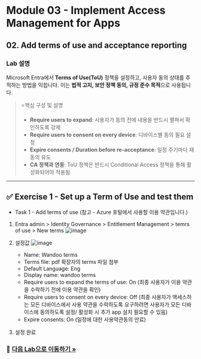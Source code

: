 # Module 03 - Implement Access Management for Apps
## 02. Add terms of use and acceptance reporting

### Lab 설명
Microsoft Entra에서 **Terms of Use(ToU)** 정책을 설정하고, 사용자 동의 상태를 추적하는 방법을 익힙니다. 이는 **법적 고지, 보안 정책 동의, 규정 준수 목적**으로 사용됩니다.

> ⭐️핵심 구성 및 설명
> 
> - **Require users to expand**: 사용자가 동의 전에 내용을 반드시 펼쳐서 확인하도록 강제
> - **Require users to consent on every device**: 디바이스별 동의 필요 설정
> - **Expire consents / Duration before re-acceptance**: 일정 주기마다 재동의 유도
> - **CA 정책과 연동**: ToU 정책은 반드시 Conditional Access 정책을 통해 활성화되어야 적용됨

---

## ✅ Exercise 1 - Set up a Term of Use and test them
* Task 1 - Add terms of use (참고 - Azure 포털에서 사용할 이용 약관입니다.)

1. Entra admin > Identity Governance > Entitlement Management > temrs of use > New terms
![image](https://github.com/user-attachments/assets/6ad6a2d5-75ca-4527-ba6e-a45e211ac8cc)

2. 설정값
![image](https://github.com/user-attachments/assets/09a073d1-e860-4ba6-a354-7b3900de0959)

   * Name: Wandoo terms
   * Terms file: pdf 확장자의 terms 파일 첨부
   * Default Language: Eng
   * Display name: wandoo terms
   * Require users to expand the terms of use: On (최종 사용자가 이용 약관을 수락하기 전에 이용 약관을 확인)
   * Require users to consent on every device: Off (최종 사용자가 액세스하는 모든 디바이스에서 사용 약관을 수락하도록 요구하려면 사용자가 모든 디바이스에 동의하도록 설정/ 활성화 시 추가 app 설치 필요할 수 있음) 
   * Expire consents: On (일정에 대한 사용약관동의 만료)
3. 설정 완료

### 🔗 [다음 Lab으로 이동하기 »](https://github.com/Kittiyayaong/ProjectWandooEntra/blob/main/Module03%20-%20Lab%2004.%20Creating%20Access%20Reviews%20for%20Internal%20and%20External%20Users.md)
